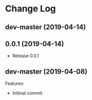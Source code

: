 # Change Log

## dev-master (2019-04-14)

## 0.0.1 (2019-04-14)
- Release 0.0.1

## dev-master (2019-04-08)

Features:
- Initinal commit.
